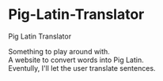 # Pig-Latin-Translator
Pig Latin Translator

Something to play around with. <br>
A website to convert words into Pig Latin. <br>
Eventully, I'll let the user translate sentences.
